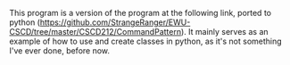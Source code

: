 This program is a version of the program at the following link, ported to python
(https://github.com/StrangeRanger/EWU-CSCD/tree/master/CSCD212/CommandPattern). It
mainly serves as an example of how to use and create classes in python, as it's not
something I've ever done, before now.